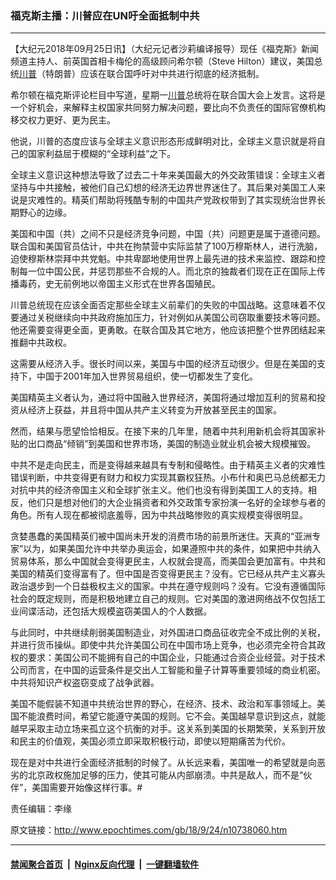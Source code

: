 ### 福克斯主播：川普应在UN吁全面抵制中共
------------------------

<p>【大纪元2018年09月25日讯】（大纪元记者沙莉编译报导）现任《福克斯》新闻频道主持人、前英国首相卡梅伦的高级顾问希尔顿（Steve Hilton）建议，美国总统<a href="http://www.epochtimes.com/gb/tag/%E5%B7%9D%E6%99%AE.html">川普</a>（特朗普）应该在联合国呼吁对中共进行彻底的经济抵制。</p>
<p>希尔顿在福克斯评论栏目中写道，星期一<a href="http://www.epochtimes.com/gb/tag/%E5%B7%9D%E6%99%AE.html">川普</a>总统将在联合国大会上发言。这将是一个好机会，来解释主权国家共同努力解决问题，要比向不负责任的国际官僚机构移交权力更好、更为民主。</p>
<p>他说，川普的态度应该与全球主义意识形态形成鲜明对比，全球主义意识就是将自己的国家利益屈于模糊的“全球利益”之下。</p>
<p>全球主义意识这种想法导致了过去二十年来美国最大的外交政策错误：全球主义者坚持与中共接触，被他们自己幻想的经济无边界世界迷住了。其后果对美国工人来说是灾难性的。精英们帮助将残酷专制的中国共产党政权带到了其实现统治世界长期野心的边缘。</p>
<p>美国和中国（共）之间不只是经济竞争问题，中国（共）问题更是属于道德问题。联合国和美国官员估计，中共在拘禁营中实际监禁了100万穆斯林人，进行洗脑，迫使穆斯林崇拜中共党魁。中共卑鄙地使用世界上最先进的技术来监控、跟踪和控制每一位中国公民，并惩罚那些不合规的人。而北京的独裁者们现在正在国际上传播毒药，史无前例地以帝国主义形式在世界各国殖民。</p>
<p>川普总统现在应该全面否定那些全球主义前辈们的失败的中国战略。这意味着不仅要通过关税继续向中共政府施加压力，针对例如从美国公司窃取重要技术等问题。他还需要变得更全面，更勇敢。在联合国及其它地方，他应该把整个世界团结起来推翻中共政权。</p>
<p>这需要从经济入手。很长时间以来，美国与中国的经济互动很少。但是在美国的支持下，中国于2001年加入世界贸易组织，使一切都发生了变化。</p>
<p>美国精英主义者认为，通过将中国融入世界经济，美国将通过增加互利的贸易和投资从经济上获益，并且将中国从共产主义转变为开放甚至民主的国家。</p>
<p>然而，结果与愿望恰恰相反。在接下来的几年里，随着中共利用新机会将其国家补贴的出口商品“倾销”到美国和世界市场，美国的制造业就业机会被大规模摧毁。</p>
<p>中共不是走向民主，而是变得越来越具有专制和侵略性。由于精英主义者的灾难性错误判断，中共变得更有财力和权力实现其霸权狂热。小布什和奥巴马总统都无力对抗中共的经济帝国主义和全球扩张主义。他们也没有得到美国工人的支持。相反，他们只是想对他们的大企业捐资者和外交政策专家扮演一名好的全球参与者的角色。所有人现在都被彻底羞辱，因为中共战略惨败的真实规模变得很明显。</p>
<p>贪婪愚蠢的美国精英们被中国尚未开发的消费市场的前景所迷住。天真的“亚洲专家”以为，如果美国允许中共举办奥运会，如果遵照中共的条件，如果把中共纳入贸易体系，那么中国就会变得更民主，人权就会提高，而美国会更加富有。中共和美国的精英们变得富有了。但中国是否变得更民主？没有。它已经从共产主义寡头政治退步到一个日益极权主义的国家。中共在遵守规则吗？没有。它没有遵循国际社会的既定规则，而是积极地建立自己的规则。它对美国的激进网络战不仅包括工业间谍活动，还包括大规模盗窃美国人的个人数据。</p>
<p>与此同时，中共继续削弱美国制造业，对外国进口商品征收完全不成比例的关税，并进行货币操纵。即使中共允许美国公司在中国市场上竞争，也必须完全符合其政权的要求：美国公司不能拥有自己的中国企业，只能通过合资企业经营。对于技术公司而言，在中国的运营条件是交出人工智能和量子计算等重要领域的商业机密。中共将知识产权盗窃变成了战争武器。</p>
<p>美国不能假装不知道中共统治世界的野心，在经济、技术、政治和军事领域上。美国不能浪费时间，希望它能遵守美国的规则。它不会。美国越早意识到这点，就能越早采取主动立场来孤立这个抗衡的对手。这关系到美国的长期繁荣，关系到开放和民主的价值观，美国必须立即采取积极行动，即使以短期痛苦为代价。</p>
<p>现在是对中共进行全面经济抵制的时候了。从长远来看，美国唯一的希望就是向恶劣的北京政权施加足够的压力，使其可能从内部崩溃。中共是敌人，而不是“伙伴”，美国需要开始像这样行事。#</p>
<p>责任编辑：李缘</p>

原文链接：http://www.epochtimes.com/gb/18/9/24/n10738060.htm


------------------------
#### [禁闻聚合首页](https://github.com/gfw-breaker/banned-news/blob/master/README.md) &nbsp;|&nbsp; [Nginx反向代理](https://github.com/gfw-breaker/open-proxy/blob/master/README.md) &nbsp;|&nbsp; [一键翻墙软件](https://github.com/gfw-breaker/nogfw/blob/master/README.md)